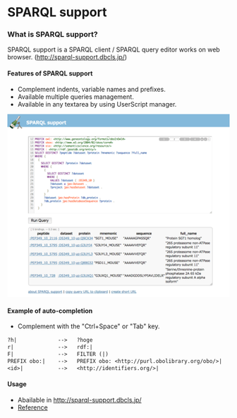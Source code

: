 # SPARQL support
### What is SPARQL support?
SPARQL support is a SPARQL client / SPARQL query editor works on web browser. (http://sparql-support.dbcls.jp/)

#### Features of SPARQL support
* Complement indents, variable names and prefixes.
* Available multiple queries management.
* Available in any textarea by using UserScript manager.

![Fig-1](https://raw.githubusercontent.com/dbcls/website/master/services/images/SPARQL_support_fig-1.png)

#### Example of auto-completion
* Complement with the "Ctrl+Space" or "Tab" key. 
```
?h|             -->   ?hoge
r|              -->   rdf:|
F|              -->   FILTER (|)
PREFIX obo:|    -->   PREFIX obo: <http://purl.obolibrary.org/obo/>|
<id>|           -->   <http://identifiers.org/>|
```

#### Usage
* Abailable in http://sparql-support.dbcls.jp/
* [Reference](http://sparql-support.dbcls.jp/sparql-support.html)
